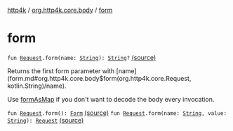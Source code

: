 [http4k](../index.md) / [org.http4k.core.body](index.md) / [form](./form.md)

# form

`fun `[`Request`](../org.http4k.core/-request/index.md)`.form(name: `[`String`](https://kotlinlang.org/api/latest/jvm/stdlib/kotlin/-string/index.html)`): `[`String`](https://kotlinlang.org/api/latest/jvm/stdlib/kotlin/-string/index.html)`?` [(source)](https://github.com/http4k/http4k/blob/master/http4k-core/src/main/kotlin/org/http4k/core/body/FormBody.kt#L12)

Returns the first form parameter with [name](form.md#org.http4k.core.body$form(org.http4k.core.Request, kotlin.String)/name).

Use [formAsMap](form-as-map.md) if you don't want to decode the body every invocation.

`fun `[`Request`](../org.http4k.core/-request/index.md)`.form(): `[`Form`](-form.md) [(source)](https://github.com/http4k/http4k/blob/master/http4k-core/src/main/kotlin/org/http4k/core/body/FormBody.kt#L18)
`fun `[`Request`](../org.http4k.core/-request/index.md)`.form(name: `[`String`](https://kotlinlang.org/api/latest/jvm/stdlib/kotlin/-string/index.html)`, value: `[`String`](https://kotlinlang.org/api/latest/jvm/stdlib/kotlin/-string/index.html)`): `[`Request`](../org.http4k.core/-request/index.md) [(source)](https://github.com/http4k/http4k/blob/master/http4k-core/src/main/kotlin/org/http4k/core/body/FormBody.kt#L20)